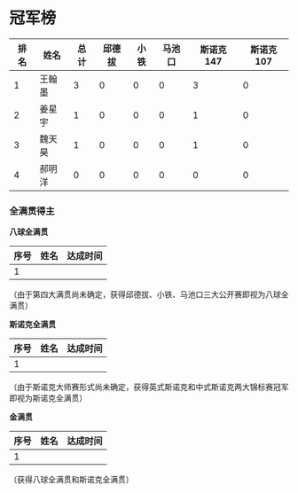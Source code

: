 # 冠军榜

| 排名 | 姓名   | 总计 | 邱德拔 | 小铁 | 马池口 | 斯诺克147 | 斯诺克107 |
| ---- | ------ | ---- | ------ | ---- | ------ | --------- | --------- |
| 1    | 王翰墨 | 3    | 0      | 0    | 0      | 3         | 0         |
| 2    | 姜星宇 | 1    | 0      | 0    | 0      | 1         | 0         |
| 3    | 魏天昊 | 1    | 0      | 0    | 0      | 1         | 0         |
| 4    | 郝明洋 | 0    | 0      | 0    | 0      | 0         | 0         |

### 全满贯得主

**八球全满贯**

| 序号 | 姓名 | 达成时间 |
| ---- | ---- | -------- |
| 1    |      |          |

（由于第四大满贯尚未确定，获得邱德拔、小铁、马池口三大公开赛即视为八球全满贯）

**斯诺克全满贯**

| 序号 | 姓名 | 达成时间 |
| ---- | ---- | -------- |
| 1    |      |          |

（由于斯诺克大师赛形式尚未确定，获得英式斯诺克和中式斯诺克两大锦标赛冠军即视为斯诺克全满贯）

**金满贯**

| 序号 | 姓名 | 达成时间 |
| ---- | ---- | -------- |
| 1    |      |          |

（获得八球全满贯和斯诺克全满贯）